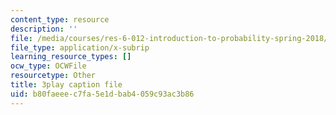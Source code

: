 ```yaml
---
content_type: resource
description: ''
file: /media/courses/res-6-012-introduction-to-probability-spring-2018/b80faeeec7fa5e1dbab4059c93ac3b86_NInNhFm046w.vtt
file_type: application/x-subrip
learning_resource_types: []
ocw_type: OCWFile
resourcetype: Other
title: 3play caption file
uid: b80faeee-c7fa-5e1d-bab4-059c93ac3b86
---
```

